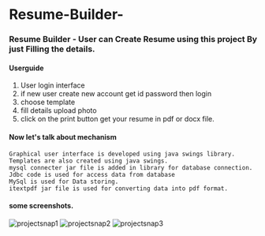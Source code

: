 # Resume-Builder-
### Resume Builder -  User can Create Resume using this  project By just Filling the details.

#### Userguide
  1) User login interface 
  2) if new user create new account get id password then login
  3) choose template
  4) fill details upload photo
  5) click on the print button get your resume in pdf or docx file.

#### Now let's talk about mechanism
    Graphical user interface is developed using java swings library. 
    Templates are also created using java swings.
    mysql connecter jar file is added in library for database connection. 
    Jdbc code is used for access data from database
    MySql is used for Data storing.
    itextpdf jar file is used for converting data into pdf format.
   
#### some screenshots.

![projectsnap1](https://user-images.githubusercontent.com/48486760/135765752-ac819dd6-8615-4dff-bdd4-8d40cc61c955.PNG)
![projectsnap2](https://user-images.githubusercontent.com/48486760/135765759-075b774f-e7a9-47bd-b1c8-a767e1f7502d.PNG)
![projectsnap3](https://user-images.githubusercontent.com/48486760/135765766-f56bd567-d29b-4709-909f-430a8eaf3d56.PNG)
